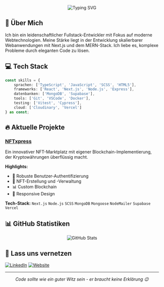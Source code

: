 <div align="center">
  <img src="https://readme-typing-svg.herokuapp.com?font=Fira+Code&size=27&duration=3000&pause=1000&color=FFFFFF&center=true&vCenter=true&width=435&lines=Hey%2C+ich+bin+Danny!+%F0%9F%91%8B;Fullstack+Entwickler+%F0%9F%92%BB" alt="Typing SVG" />
</div>

## 🚀 Über Mich

Ich bin ein leidenschaftlicher Fullstack-Entwickler mit Fokus auf moderne Webtechnologien. Meine Stärke liegt in der Entwicklung skalierbarer Webanwendungen mit Next.js und dem MERN-Stack. Ich liebe es, komplexe Probleme durch eleganten Code zu lösen.

## 💻 Tech Stack

```typescript
const skills = {
    sprachen: ['TypeScript', 'JavaScript', 'SCSS', 'HTML5'],
    frameworks: ['React', 'Next.js', 'Node.js', 'Express'],
    datenbanken: ['MongoDB', 'Supabase'],
    tools: ['Git', 'VSCode', 'Docker'],
    testing: ['Vitest', 'Cypress'],
    cloud: ['Cloudinary', 'Vercel']
} as const;
```

## 🔥 Aktuelle Projekte

### [NFTxpress](https://www.nftxpress.de/) 
Ein innovativer NFT-Marktplatz mit eigener Blockchain-Implementierung, der Kryptowährungen überflüssig macht.

**Highlights:**
- 🔐 Robuste Benutzer-Authentifizierung
- 🎨 NFT-Erstellung und -Verwaltung
- 📊 Custom Blockchain
- 📱 Responsive Design

**Tech-Stack:** `Next.js` `Node.js` `SCSS` `MongoDB` `Mongoose` `NodeMailer` `Supabase` `Vercel`

## 📊 GitHub Statistiken

<div align="center">
  <img src="https://github-readme-stats.vercel.app/api?username=dannynothdurft&show_icons=true&theme=radical" alt="GitHub Stats" />
</div>

## 🤝 Lass uns vernetzen

[![LinkedIn](https://img.shields.io/badge/LinkedIn-0077B5?style=for-the-badge&logo=linkedin&logoColor=white)](https://www.linkedin.com/in/danny-nothdurft/)
[![Website](https://img.shields.io/badge/Website-FF7139?style=for-the-badge&logo=Firefox-Browser&logoColor=white)](https://www.danny-nothdurft.de/)

---

<div align="center">
  <i>Code sollte wie ein guter Witz sein - er braucht keine Erklärung 😉</i>
</div>
